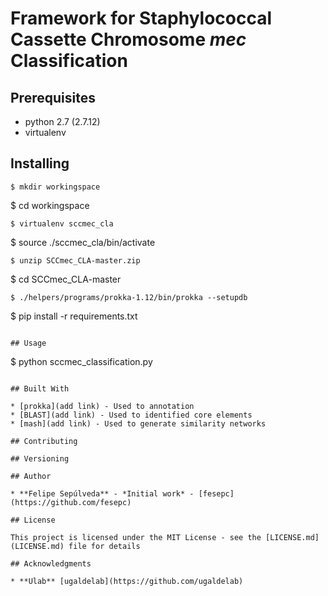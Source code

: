 # Framework for Staphylococcal Cassette Chromosome *mec* Classification 

## Prerequisites

* python 2.7 (2.7.12)
* virtualenv

## Installing

```
$ mkdir workingspace
```
$ cd workingspace
```
$ virtualenv sccmec_cla
```
$ source ./sccmec_cla/bin/activate
```
$ unzip SCCmec_CLA-master.zip
```
$ cd SCCmec_CLA-master
```
$ ./helpers/programs/prokka-1.12/bin/prokka --setupdb
```
$ pip install -r requirements.txt
```

## Usage

```
$ python sccmec_classification.py
```

## Built With

* [prokka](add link) - Used to annotation
* [BLAST](add link) - Used to identified core elements
* [mash](add link) - Used to generate similarity networks

## Contributing

## Versioning

## Author

* **Felipe Sepúlveda** - *Initial work* - [fesepc](https://github.com/fesepc)

## License

This project is licensed under the MIT License - see the [LICENSE.md](LICENSE.md) file for details

## Acknowledgments

* **Ulab** [ugaldelab](https://github.com/ugaldelab) 

